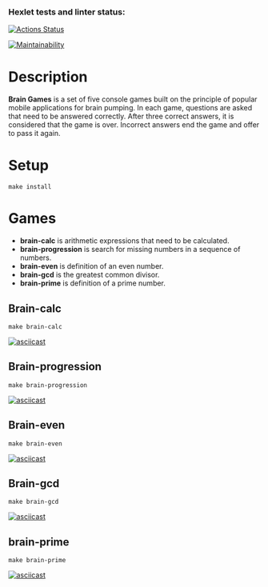 ### Hexlet tests and linter status:
[![Actions Status](https://github.com/liveevil1995/frontend-project-44/workflows/hexlet-check/badge.svg)](https://github.com/liveevil1995/frontend-project-44/actions)

[![Maintainability](https://api.codeclimate.com/v1/badges/e8ec9c543fa4bf558fbf/maintainability)](https://codeclimate.com/github/liveevil1995/frontend-project-44/maintainability)

# Description

**Brain Games** is a set of five console games built on the principle of popular mobile applications for brain pumping. In each game, questions are asked that need to be answered correctly. After three correct answers, it is considered that the game is over. Incorrect answers end the game and offer to pass it again.

# Setup

```
make install
```

# Games

* **brain-calc** is arithmetic expressions that need to be calculated.
* **brain-progression** is search for missing numbers in a sequence of numbers.
* **brain-even** is definition of an even number.
* **brain-gcd** is the greatest common divisor.
* **brain-prime** is definition of a prime number.

## Brain-calc

```
make brain-calc
```

[![asciicast](https://asciinema.org/a/0S7xt6ecbPfsYreIu1Ot2JIz5.svg)](https://asciinema.org/a/0S7xt6ecbPfsYreIu1Ot2JIz5)

## Brain-progression

```
make brain-progression
```

[![asciicast](https://asciinema.org/a/W3EmgUSYI8e1TZfDPnVXHKzo6.svg)](https://asciinema.org/a/W3EmgUSYI8e1TZfDPnVXHKzo6)

## Brain-even

```
make brain-even
```

[![asciicast](https://asciinema.org/a/kRwEDF2ijpAU5tr35LBDRTXqn.svg)](https://asciinema.org/a/kRwEDF2ijpAU5tr35LBDRTXqn)

## Brain-gcd

```
make brain-gcd
```

[![asciicast](https://asciinema.org/a/dVgotnUlIAYg0L1eqGN4KJKxr.svg)](https://asciinema.org/a/dVgotnUlIAYg0L1eqGN4KJKxr)

## brain-prime

```
make brain-prime
```

[![asciicast](https://asciinema.org/a/80pdIfAX2dzMHuUiPyPW9T2fR.svg)](https://asciinema.org/a/80pdIfAX2dzMHuUiPyPW9T2fR)
